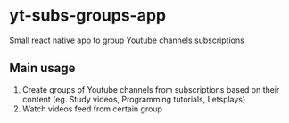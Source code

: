 # yt-subs-groups-app
Small react native app to group Youtube channels subscriptions

## Main usage
1. Create groups of Youtube channels from subscriptions based on their content (eg. Study videos, Programming tutorials, Letsplays)
2. Watch videos feed from certain group
